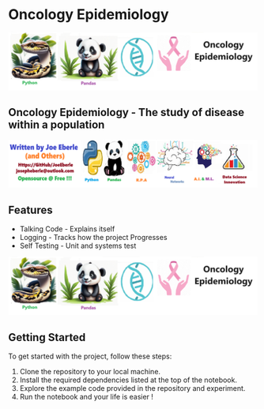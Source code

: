 # Oncology Epidemiology

![Code Logo](code.png)

## Oncology Epidemiology  - The study of disease within a population

![Developer Logo](developer.png)

## Features

- Talking Code - Explains itself 
- Logging - Tracks how the project Progresses
- Self Testing - Unit and systems test
 
![sample Logo](sample.png)

## Getting Started

To get started with the project, follow these steps:

1. Clone the repository to your local machine.
2. Install the required dependencies listed at the top of the notebook.
3. Explore the example code provided in the repository and experiment.
4. Run the notebook and your life is easier !





